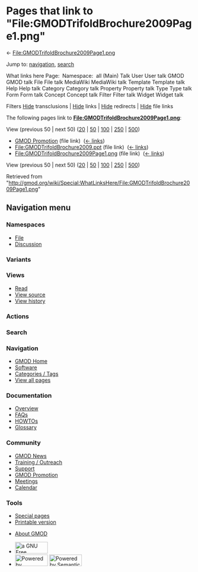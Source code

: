 <div id="mw-page-base" class="noprint">

</div>

<div id="mw-head-base" class="noprint">

</div>

<div id="content" class="mw-body" role="main">

<span id="top"></span>

<div id="mw-js-message" style="display:none;">

</div>



# <span dir="auto">Pages that link to "File:GMODTrifoldBrochure2009Page1.png"</span>

<div id="bodyContent">

<div id="contentSub">

←
[File:GMODTrifoldBrochure2009Page1.png](/wiki/File:GMODTrifoldBrochure2009Page1.png "File:GMODTrifoldBrochure2009Page1.png")

</div>

<div id="jump-to-nav" class="mw-jump">

Jump to: [navigation](#mw-navigation), [search](#p-search)

</div>

<div id="mw-content-text">

What links here Page:  Namespace:  all (Main) Talk User User talk GMOD
GMOD talk File File talk MediaWiki MediaWiki talk Template Template talk
Help Help talk Category Category talk Property Property talk Type Type
talk Form Form talk Concept Concept talk Filter Filter talk Widget
Widget talk

Filters
[Hide](/mediawiki/index.php?title=Special:WhatLinksHere/File:GMODTrifoldBrochure2009Page1.png&hidetrans=1 "Special:WhatLinksHere/File:GMODTrifoldBrochure2009Page1.png")
transclusions \|
[Hide](/mediawiki/index.php?title=Special:WhatLinksHere/File:GMODTrifoldBrochure2009Page1.png&hidelinks=1 "Special:WhatLinksHere/File:GMODTrifoldBrochure2009Page1.png")
links \|
[Hide](/mediawiki/index.php?title=Special:WhatLinksHere/File:GMODTrifoldBrochure2009Page1.png&hideredirs=1 "Special:WhatLinksHere/File:GMODTrifoldBrochure2009Page1.png")
redirects \|
[Hide](/mediawiki/index.php?title=Special:WhatLinksHere/File:GMODTrifoldBrochure2009Page1.png&hideimages=1 "Special:WhatLinksHere/File:GMODTrifoldBrochure2009Page1.png")
file links

The following pages link to
**[File:GMODTrifoldBrochure2009Page1.png](/wiki/File:GMODTrifoldBrochure2009Page1.png "File:GMODTrifoldBrochure2009Page1.png")**:

View (previous 50 \| next 50)
([20](/mediawiki/index.php?title=Special:WhatLinksHere/File:GMODTrifoldBrochure2009Page1.png&limit=20 "Special:WhatLinksHere/File:GMODTrifoldBrochure2009Page1.png")
\|
[50](/mediawiki/index.php?title=Special:WhatLinksHere/File:GMODTrifoldBrochure2009Page1.png&limit=50 "Special:WhatLinksHere/File:GMODTrifoldBrochure2009Page1.png")
\|
[100](/mediawiki/index.php?title=Special:WhatLinksHere/File:GMODTrifoldBrochure2009Page1.png&limit=100 "Special:WhatLinksHere/File:GMODTrifoldBrochure2009Page1.png")
\|
[250](/mediawiki/index.php?title=Special:WhatLinksHere/File:GMODTrifoldBrochure2009Page1.png&limit=250 "Special:WhatLinksHere/File:GMODTrifoldBrochure2009Page1.png")
\|
[500](/mediawiki/index.php?title=Special:WhatLinksHere/File:GMODTrifoldBrochure2009Page1.png&limit=500 "Special:WhatLinksHere/File:GMODTrifoldBrochure2009Page1.png"))

- [GMOD Promotion](/wiki/GMOD_Promotion "GMOD Promotion") (file link) ‎
  <span class="mw-whatlinkshere-tools">([←
  links](/mediawiki/index.php?title=Special:WhatLinksHere&target=GMOD+Promotion "Special:WhatLinksHere"))</span>
- [File:GMODTrifoldBrochure2009.ppt](/wiki/File:GMODTrifoldBrochure2009.ppt "File:GMODTrifoldBrochure2009.ppt")
  (file link) ‎ <span class="mw-whatlinkshere-tools">([←
  links](/mediawiki/index.php?title=Special:WhatLinksHere&target=File%3AGMODTrifoldBrochure2009.ppt "Special:WhatLinksHere"))</span>
- [File:GMODTrifoldBrochure2009Page1.png](/wiki/File:GMODTrifoldBrochure2009Page1.png "File:GMODTrifoldBrochure2009Page1.png")
  (file link) ‎ <span class="mw-whatlinkshere-tools">([←
  links](/mediawiki/index.php?title=Special:WhatLinksHere&target=File%3AGMODTrifoldBrochure2009Page1.png "Special:WhatLinksHere"))</span>

View (previous 50 \| next 50)
([20](/mediawiki/index.php?title=Special:WhatLinksHere/File:GMODTrifoldBrochure2009Page1.png&limit=20 "Special:WhatLinksHere/File:GMODTrifoldBrochure2009Page1.png")
\|
[50](/mediawiki/index.php?title=Special:WhatLinksHere/File:GMODTrifoldBrochure2009Page1.png&limit=50 "Special:WhatLinksHere/File:GMODTrifoldBrochure2009Page1.png")
\|
[100](/mediawiki/index.php?title=Special:WhatLinksHere/File:GMODTrifoldBrochure2009Page1.png&limit=100 "Special:WhatLinksHere/File:GMODTrifoldBrochure2009Page1.png")
\|
[250](/mediawiki/index.php?title=Special:WhatLinksHere/File:GMODTrifoldBrochure2009Page1.png&limit=250 "Special:WhatLinksHere/File:GMODTrifoldBrochure2009Page1.png")
\|
[500](/mediawiki/index.php?title=Special:WhatLinksHere/File:GMODTrifoldBrochure2009Page1.png&limit=500 "Special:WhatLinksHere/File:GMODTrifoldBrochure2009Page1.png"))

</div>

<div class="printfooter">

Retrieved from
"<http://gmod.org/wiki/Special:WhatLinksHere/File:GMODTrifoldBrochure2009Page1.png>"

</div>

<div id="catlinks" class="catlinks catlinks-allhidden">

</div>

<div class="visualClear">

</div>

</div>

</div>

<div id="mw-navigation">

## Navigation menu

<div id="mw-head">



<div id="left-navigation">

<div id="p-namespaces" class="vectorTabs" role="navigation"
aria-labelledby="p-namespaces-label">

### Namespaces

- <span id="ca-nstab-image"><a href="/wiki/File:GMODTrifoldBrochure2009Page1.png" accesskey="c"
  title="View the file page [c]">File</a></span>
- <span id="ca-talk"><a
  href="/mediawiki/index.php?title=File_talk:GMODTrifoldBrochure2009Page1.png&amp;action=edit&amp;redlink=1"
  accesskey="t"
  title="Discussion about the content page [t]">Discussion</a></span>

</div>

<div id="p-variants" class="vectorMenu emptyPortlet" role="navigation"
aria-labelledby="p-variants-label">

### 

### Variants[](#)

<div class="menu">

</div>

</div>

</div>

<div id="right-navigation">

<div id="p-views" class="vectorTabs" role="navigation"
aria-labelledby="p-views-label">

### Views

- <span id="ca-view">[Read](/wiki/File:GMODTrifoldBrochure2009Page1.png)</span>
- <span id="ca-viewsource"><a
  href="/mediawiki/index.php?title=File:GMODTrifoldBrochure2009Page1.png&amp;action=edit"
  accesskey="e" title="This page is protected.
  You can view its source [e]">View source</a></span>
- <span id="ca-history"><a
  href="/mediawiki/index.php?title=File:GMODTrifoldBrochure2009Page1.png&amp;action=history"
  accesskey="h" title="Past revisions of this page [h]">View history</a></span>

</div>

<div id="p-cactions" class="vectorMenu emptyPortlet" role="navigation"
aria-labelledby="p-cactions-label">

### Actions[](#)

<div class="menu">

</div>

</div>

<div id="p-search" role="search">

### Search

<div id="simpleSearch">

</div>

</div>

</div>

</div>

<div id="mw-panel">

<div id="p-logo" role="banner">

<a href="/wiki/Main_Page"
style="background-image: url(http://gmod.org/images/GMOD-cogs.png);"
title="Visit the main page"></a>

</div>

<div id="p-Navigation" class="portal" role="navigation"
aria-labelledby="p-Navigation-label">

### Navigation

<div class="body">

- <span id="n-GMOD-Home">[GMOD Home](/wiki/Main_Page)</span>
- <span id="n-Software">[Software](/wiki/GMOD_Components)</span>
- <span id="n-Categories-.2F-Tags">[Categories /
  Tags](/wiki/Categories)</span>
- <span id="n-View-all-pages">[View all
  pages](/wiki/Special:AllPages)</span>

</div>

</div>

<div id="p-Documentation" class="portal" role="navigation"
aria-labelledby="p-Documentation-label">

### Documentation

<div class="body">

- <span id="n-Overview">[Overview](/wiki/Overview)</span>
- <span id="n-FAQs">[FAQs](/wiki/Category:FAQ)</span>
- <span id="n-HOWTOs">[HOWTOs](/wiki/Category:HOWTO)</span>
- <span id="n-Glossary">[Glossary](/wiki/Glossary)</span>

</div>

</div>

<div id="p-Community" class="portal" role="navigation"
aria-labelledby="p-Community-label">

### Community

<div class="body">

- <span id="n-GMOD-News">[GMOD News](/wiki/GMOD_News)</span>
- <span id="n-Training-.2F-Outreach">[Training /
  Outreach](/wiki/Training_and_Outreach)</span>
- <span id="n-Support">[Support](/wiki/Support)</span>
- <span id="n-GMOD-Promotion">[GMOD
  Promotion](/wiki/GMOD_Promotion)</span>
- <span id="n-Meetings">[Meetings](/wiki/Meetings)</span>
- <span id="n-Calendar">[Calendar](/wiki/Calendar)</span>

</div>

</div>

<div id="p-tb" class="portal" role="navigation"
aria-labelledby="p-tb-label">

### Tools

<div class="body">

- <span id="t-specialpages"><a href="/wiki/Special:SpecialPages" accesskey="q"
  title="A list of all special pages [q]">Special pages</a></span>
- <span id="t-print"><a
  href="/mediawiki/index.php?title=Special:WhatLinksHere/File:GMODTrifoldBrochure2009Page1.png&amp;printable=yes"
  rel="alternate" accesskey="p"
  title="Printable version of this page [p]">Printable version</a></span>

</div>

</div>

</div>

</div>

<div id="footer" role="contentinfo">

- <span id="footer-places-about">[About
  GMOD](/wiki/GMOD:About "GMOD:About")</span>

<!-- -->

- <span id="footer-copyrightico">[<img src="http://www.gnu.org/graphics/gfdl-logo-small.png" width="88"
  height="31" alt="a GNU Free Documentation License" />](http://www.gnu.org/licenses/fdl-1.3.html)</span>
- <span id="footer-poweredbyico">[<img src="/mediawiki/skins/common/images/poweredby_mediawiki_88x31.png"
  width="88" height="31" alt="Powered by MediaWiki" />](//www.mediawiki.org/)
  [<img
  src="/mediawiki/extensions/SemanticMediaWiki/includes/../resources/images/smw_button.png"
  width="88" height="31" alt="Powered by Semantic MediaWiki" />](https://www.semantic-mediawiki.org/wiki/Semantic_MediaWiki)</span>

<div style="clear:both">

</div>

</div>
